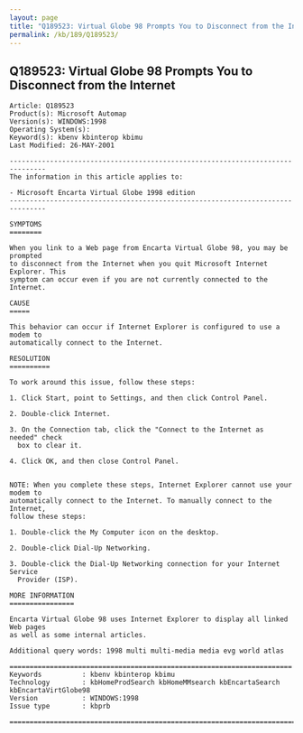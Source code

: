 ```yaml
---
layout: page
title: "Q189523: Virtual Globe 98 Prompts You to Disconnect from the Internet"
permalink: /kb/189/Q189523/
---
```


## Q189523: Virtual Globe 98 Prompts You to Disconnect from the Internet

	Article: Q189523
	Product(s): Microsoft Automap
	Version(s): WINDOWS:1998
	Operating System(s): 
	Keyword(s): kbenv kbinterop kbimu
	Last Modified: 26-MAY-2001
	
	-------------------------------------------------------------------------------
	The information in this article applies to:
	
	- Microsoft Encarta Virtual Globe 1998 edition 
	-------------------------------------------------------------------------------
	
	SYMPTOMS
	========
	
	When you link to a Web page from Encarta Virtual Globe 98, you may be prompted
	to disconnect from the Internet when you quit Microsoft Internet Explorer. This
	symptom can occur even if you are not currently connected to the Internet.
	
	CAUSE
	=====
	
	This behavior can occur if Internet Explorer is configured to use a modem to
	automatically connect to the Internet.
	
	RESOLUTION
	==========
	
	To work around this issue, follow these steps:
	
	1. Click Start, point to Settings, and then click Control Panel.
	
	2. Double-click Internet.
	
	3. On the Connection tab, click the "Connect to the Internet as needed" check
	  box to clear it.
	
	4. Click OK, and then close Control Panel.
	
	
	NOTE: When you complete these steps, Internet Explorer cannot use your modem to
	automatically connect to the Internet. To manually connect to the Internet,
	follow these steps:
	
	1. Double-click the My Computer icon on the desktop.
	
	2. Double-click Dial-Up Networking.
	
	3. Double-click the Dial-Up Networking connection for your Internet Service
	  Provider (ISP).
	
	MORE INFORMATION
	================
	
	Encarta Virtual Globe 98 uses Internet Explorer to display all linked Web pages
	as well as some internal articles.
	
	Additional query words: 1998 multi multi-media media evg world atlas
	
	======================================================================
	Keywords          : kbenv kbinterop kbimu 
	Technology        : kbHomeProdSearch kbHomeMMsearch kbEncartaSearch kbEncartaVirtGlobe98
	Version           : WINDOWS:1998
	Issue type        : kbprb
	
	=============================================================================
	
